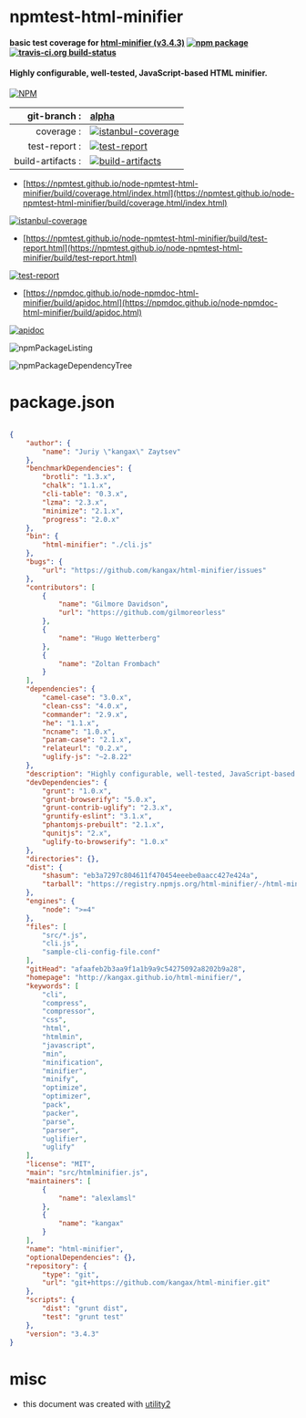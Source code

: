 # npmtest-html-minifier

#### basic test coverage for  [html-minifier (v3.4.3)](http://kangax.github.io/html-minifier/)  [![npm package](https://img.shields.io/npm/v/npmtest-html-minifier.svg?style=flat-square)](https://www.npmjs.org/package/npmtest-html-minifier) [![travis-ci.org build-status](https://api.travis-ci.org/npmtest/node-npmtest-html-minifier.svg)](https://travis-ci.org/npmtest/node-npmtest-html-minifier)

#### Highly configurable, well-tested, JavaScript-based HTML minifier.

[![NPM](https://nodei.co/npm/html-minifier.png?downloads=true&downloadRank=true&stars=true)](https://www.npmjs.com/package/html-minifier)

| git-branch : | [alpha](https://github.com/npmtest/node-npmtest-html-minifier/tree/alpha)|
|--:|:--|
| coverage : | [![istanbul-coverage](https://npmtest.github.io/node-npmtest-html-minifier/build/coverage.badge.svg)](https://npmtest.github.io/node-npmtest-html-minifier/build/coverage.html/index.html)|
| test-report : | [![test-report](https://npmtest.github.io/node-npmtest-html-minifier/build/test-report.badge.svg)](https://npmtest.github.io/node-npmtest-html-minifier/build/test-report.html)|
| build-artifacts : | [![build-artifacts](https://npmtest.github.io/node-npmtest-html-minifier/glyphicons_144_folder_open.png)](https://github.com/npmtest/node-npmtest-html-minifier/tree/gh-pages/build)|

- [https://npmtest.github.io/node-npmtest-html-minifier/build/coverage.html/index.html](https://npmtest.github.io/node-npmtest-html-minifier/build/coverage.html/index.html)

[![istanbul-coverage](https://npmtest.github.io/node-npmtest-html-minifier/build/screenCapture.buildCi.browser.%252Ftmp%252Fbuild%252Fcoverage.lib.html.png)](https://npmtest.github.io/node-npmtest-html-minifier/build/coverage.html/index.html)

- [https://npmtest.github.io/node-npmtest-html-minifier/build/test-report.html](https://npmtest.github.io/node-npmtest-html-minifier/build/test-report.html)

[![test-report](https://npmtest.github.io/node-npmtest-html-minifier/build/screenCapture.buildCi.browser.%252Ftmp%252Fbuild%252Ftest-report.html.png)](https://npmtest.github.io/node-npmtest-html-minifier/build/test-report.html)

- [https://npmdoc.github.io/node-npmdoc-html-minifier/build/apidoc.html](https://npmdoc.github.io/node-npmdoc-html-minifier/build/apidoc.html)

[![apidoc](https://npmdoc.github.io/node-npmdoc-html-minifier/build/screenCapture.buildCi.browser.%252Ftmp%252Fbuild%252Fapidoc.html.png)](https://npmdoc.github.io/node-npmdoc-html-minifier/build/apidoc.html)

![npmPackageListing](https://npmtest.github.io/node-npmtest-html-minifier/build/screenCapture.npmPackageListing.svg)

![npmPackageDependencyTree](https://npmtest.github.io/node-npmtest-html-minifier/build/screenCapture.npmPackageDependencyTree.svg)



# package.json

```json

{
    "author": {
        "name": "Juriy \"kangax\" Zaytsev"
    },
    "benchmarkDependencies": {
        "brotli": "1.3.x",
        "chalk": "1.1.x",
        "cli-table": "0.3.x",
        "lzma": "2.3.x",
        "minimize": "2.1.x",
        "progress": "2.0.x"
    },
    "bin": {
        "html-minifier": "./cli.js"
    },
    "bugs": {
        "url": "https://github.com/kangax/html-minifier/issues"
    },
    "contributors": [
        {
            "name": "Gilmore Davidson",
            "url": "https://github.com/gilmoreorless"
        },
        {
            "name": "Hugo Wetterberg"
        },
        {
            "name": "Zoltan Frombach"
        }
    ],
    "dependencies": {
        "camel-case": "3.0.x",
        "clean-css": "4.0.x",
        "commander": "2.9.x",
        "he": "1.1.x",
        "ncname": "1.0.x",
        "param-case": "2.1.x",
        "relateurl": "0.2.x",
        "uglify-js": "~2.8.22"
    },
    "description": "Highly configurable, well-tested, JavaScript-based HTML minifier.",
    "devDependencies": {
        "grunt": "1.0.x",
        "grunt-browserify": "5.0.x",
        "grunt-contrib-uglify": "2.3.x",
        "gruntify-eslint": "3.1.x",
        "phantomjs-prebuilt": "2.1.x",
        "qunitjs": "2.x",
        "uglify-to-browserify": "1.0.x"
    },
    "directories": {},
    "dist": {
        "shasum": "eb3a7297c804611f470454eeebe0aacc427e424a",
        "tarball": "https://registry.npmjs.org/html-minifier/-/html-minifier-3.4.3.tgz"
    },
    "engines": {
        "node": ">=4"
    },
    "files": [
        "src/*.js",
        "cli.js",
        "sample-cli-config-file.conf"
    ],
    "gitHead": "afaafeb2b3aa9f1a1b9a9c54275092a8202b9a28",
    "homepage": "http://kangax.github.io/html-minifier/",
    "keywords": [
        "cli",
        "compress",
        "compressor",
        "css",
        "html",
        "htmlmin",
        "javascript",
        "min",
        "minification",
        "minifier",
        "minify",
        "optimize",
        "optimizer",
        "pack",
        "packer",
        "parse",
        "parser",
        "uglifier",
        "uglify"
    ],
    "license": "MIT",
    "main": "src/htmlminifier.js",
    "maintainers": [
        {
            "name": "alexlamsl"
        },
        {
            "name": "kangax"
        }
    ],
    "name": "html-minifier",
    "optionalDependencies": {},
    "repository": {
        "type": "git",
        "url": "git+https://github.com/kangax/html-minifier.git"
    },
    "scripts": {
        "dist": "grunt dist",
        "test": "grunt test"
    },
    "version": "3.4.3"
}
```



# misc
- this document was created with [utility2](https://github.com/kaizhu256/node-utility2)
